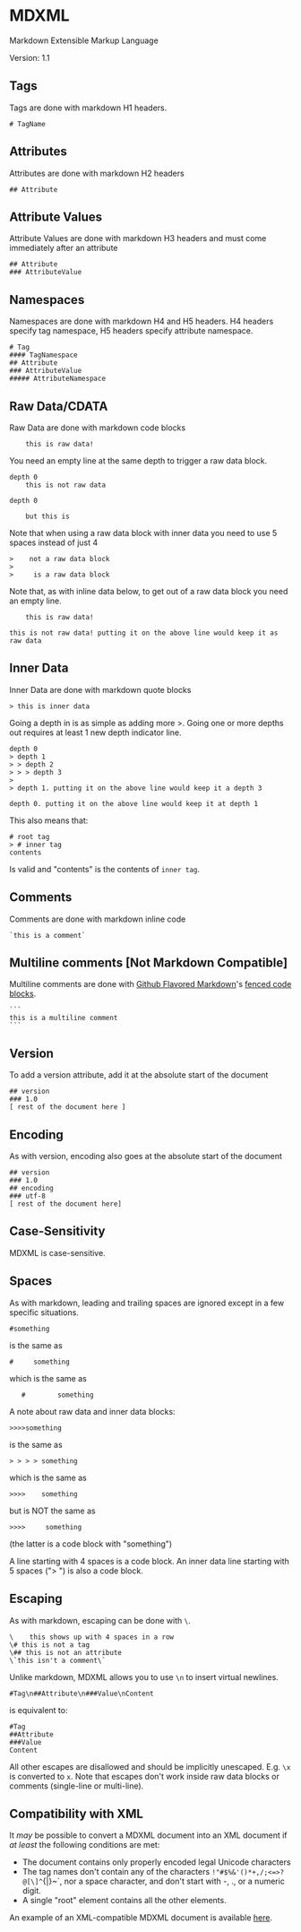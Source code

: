 # MDXML
Markdown Extensible Markup Language

Version: 1.1

Tags
----

Tags are done with markdown H1 headers.

    # TagName

Attributes
----------

Attributes are done with markdown H2 headers

    ## Attribute

Attribute Values
----------------

Attribute Values are done with markdown H3 headers and must come immediately after an attribute

    ## Attribute
    ### AttributeValue

Namespaces
----------

Namespaces are done with markdown H4 and H5 headers. H4 headers specify tag namespace, H5 headers specify attribute namespace.

    # Tag
    #### TagNamespace
    ## Attribute
    ### AttributeValue
    ##### AttributeNamespace

Raw Data/CDATA
--------------

Raw Data are done with markdown code blocks

        this is raw data!

You need an empty line at the same depth to trigger a raw data block.

    depth 0
        this is not raw data
    
    depth 0
    
        but this is

Note that when using a raw data block with inner data you need to use 5 spaces instead of just 4

    >    not a raw data block
    >
    >     is a raw data block

Note that, as with inline data below, to get out of a raw data block you need an empty line.

        this is raw data!
    
    this is not raw data! putting it on the above line would keep it as raw data

Inner Data
----------

Inner Data are done with markdown quote blocks

    > this is inner data

Going a depth in is as simple as adding more >. Going one or more depths out requires at least 1 new depth indicator line.

    depth 0
    > depth 1
    > > depth 2
    > > > depth 3
    >
    > depth 1. putting it on the above line would keep it a depth 3
    
    depth 0. putting it on the above line would keep it at depth 1

This also means that:

    # root tag
    > # inner tag
    contents

Is valid and "contents" is the contents of `inner tag`.

Comments
--------

Comments are done with markdown inline code

    `this is a comment`

Multiline comments [Not Markdown Compatible]
--------------------------------------------

Multiline comments are done with [Github Flavored Markdown](https://help.github.com/articles/github-flavored-markdown/)'s [fenced code blocks](https://help.github.com/articles/github-flavored-markdown/#fenced-code-blocks).

    ```
    this is a multiline comment
    ```

Version
-------

To add a version attribute, add it at the absolute start of the document

    ## version
    ### 1.0
    [ rest of the document here ]

Encoding
--------

As with version, encoding also goes at the absolute start of the document

    ## version
    ### 1.0
    ## encoding
    ### utf-8
    [ rest of the document here]

Case-Sensitivity
----------------

MDXML is case-sensitive.

Spaces
------

As with markdown, leading and trailing spaces are ignored except in a few specific situations.

    #something

is the same as

    #     something

which is the same as

       #        something

A note about raw data and inner data blocks:

    >>>>something

is the same as

    > > > > something

which is the same as

    >>>>    something

but is NOT the same as

    >>>>     something

(the latter is a code block with "something")

A line starting with 4 spaces is a code block. An inner data line starting with 5 spaces (">     ") is also a code block.

Escaping
--------

As with markdown, escaping can be done with `\`.

    \    this shows up with 4 spaces in a row
    \# this is not a tag
    \## this is not an attribute
    \`this isn't a comment\`

Unlike markdown, MDXML allows you to use `\n` to insert virtual newlines.

    #Tag\n##Attribute\n###Value\nContent

is equivalent to:

    #Tag
    ##Attribute
    ###Value
    Content

All other escapes are disallowed and should be implicitly unescaped. E.g. `\x` is converted to `x`.
Note that escapes don't work inside raw data blocks or comments (single-line or multi-line).

Compatibility with XML
----------------------

It *may* be possible to convert a MDXML document into an XML document if *at least* the following conditions are met:

- The document contains only properly encoded legal Unicode characters
- The tag names don't contain any of the characters `!"#$%&'()*+,/;<=>?@[\]^`{|}~`, nor a space character, and don't start with -, ., or a numeric digit.
- A single "root" element contains all the other elements.

An example of an XML-compatible MDXML document is available [here](/example.md).
